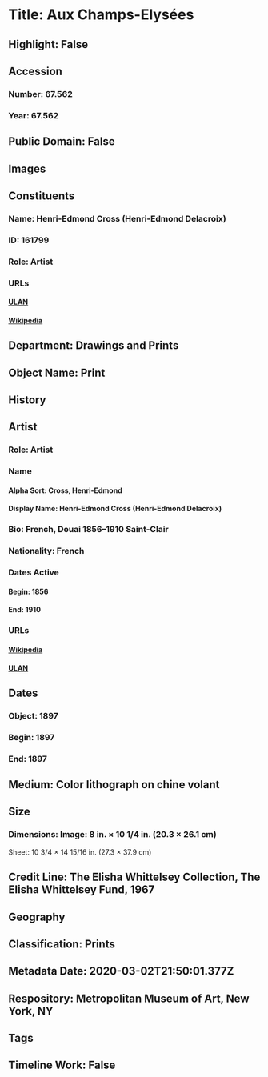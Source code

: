 # Title: Aux Champs-Elysées
## Highlight: False
## Accession
### Number: 67.562
### Year: 67.562
## Public Domain: False
## Images
## Constituents
### Name: Henri-Edmond Cross (Henri-Edmond Delacroix)
### ID: 161799
### Role: Artist
### URLs
#### [ULAN](http://vocab.getty.edu/page/ulan/500014010)
#### [Wikipedia](https://www.wikidata.org/wiki/Q555224)
## Department: Drawings and Prints
## Object Name: Print
## History
## Artist
### Role: Artist
### Name
#### Alpha Sort: Cross, Henri-Edmond
#### Display Name: Henri-Edmond Cross (Henri-Edmond Delacroix)
### Bio: French, Douai 1856–1910 Saint-Clair
### Nationality: French
### Dates Active
#### Begin: 1856
#### End: 1910
### URLs
#### [Wikipedia](https://www.wikidata.org/wiki/Q555224)
#### [ULAN](http://vocab.getty.edu/page/ulan/500014010)
## Dates
### Object: 1897
### Begin: 1897
### End: 1897
## Medium: Color lithograph on chine volant
## Size
### Dimensions: Image: 8 in. × 10 1/4 in. (20.3 × 26.1 cm)
Sheet: 10 3/4 × 14 15/16 in. (27.3 × 37.9 cm)
## Credit Line: The Elisha Whittelsey Collection, The Elisha Whittelsey Fund, 1967
## Geography
## Classification: Prints
## Metadata Date: 2020-03-02T21:50:01.377Z
## Respository: Metropolitan Museum of Art, New York, NY
## Tags
## Timeline Work: False